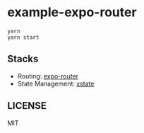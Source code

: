 # example-expo-router

```shell
yarn
yarn start
```

## Stacks

- Routing: [expo-router](https://github.com/expo/router)
- State Management: [xstate](https://github.com/statelyai/xstate)

## LICENSE

MIT
